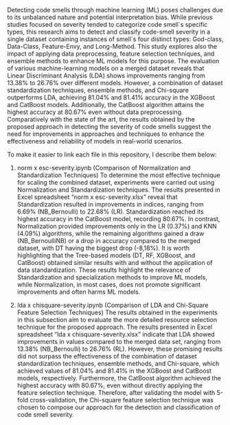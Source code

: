 Detecting code smells through machine learning (ML) poses challenges due to its unbalanced nature and potential interpretation bias. While previous studies focused on severity tended to categorize code smell´s specific types, this research aims to detect and classify code-smell severity in a single dataset containing instances of smell´s four distinct types: God-class, Data-Class, Feature-Envy, and Long-Method. This study explores also the impact of applying data preprocessing, feature selection techniques, and ensemble methods to enhance ML models for this purpose. The evaluation of various machine-learning models on a merged dataset reveals that Linear Discriminant Analysis (LDA) shows improvements ranging from 13.38\% to 26.76\% over different models. However, a combination of dataset standardization techniques, ensemble methods, and Chi-square outperforms LDA, achieving 81.04\% and 81.41\% accuracy in the XGBoost and CatBoost models. Additionally, the CatBoost algorithm attains the highest accuracy at 80.67\% even without data preprocessing. Comparatively with the state of the art, the results obtained by the proposed approach in detecting the severity of code smells suggest the need for improvements in approaches and techniques to enhance the effectiveness and reliability of models in real-world scenarios.

To make it easier to link each file in this repository, I describe them below:

1)	norm x esc-severity.ipynb (Comparison of Normalization and Standardization Techniques)
To determine the most effective technique for scaling the combined dataset, experiments were carried out using Normalization and Standardization techniques. The results presented in Excel spreadsheet “norm x esc-severity.xlsx” reveal that Standardization resulted in improvements in indices, ranging from 6.69% (NB_Bernoulli) to 22.68% (LR). Standardization reached its highest accuracy in the CatBoost model, recording 80.67%. In contrast, Normalization provided improvements only in the LR (0.37%) and KNN (4.09%) algorithms, while the remaining algorithms gained a draw (NB_BernoulliNB) or a drop in accuracy compared to the merged dataset, with DT having the biggest drop (-8,18%). It is worth highlighting that the Tree-based models (DT, RF, XGBoost, and CatBoost) obtained similar results with and without the application of data standardization. These results highlight the relevance of Standardization and specialization methods to improve ML models, while Normalization, in most cases, does not promote significant improvements and often harms ML models. 

2)	lda x chisquare-severity.ipynb (Comparison of LDA and Chi-Square Feature Selection Techniques)
The results obtained in the experiments in this subsection aim to evaluate the more detailed resource selection technique for the proposed approach. The results presented in Excel spreadsheet “lda x chisquare-severity.xlsx”  indicate that LDA showed improvements in values compared to the merged data set, ranging from 13.38% (NB_Bernoulli) to 26.76% (RL). However, these promising results did not surpass the effectiveness of the combination of dataset  standardization techniques, ensemble methods, and Chi-square, which achieved values of 81.04% and 81.41% in the XGBoost and CatBoost models, respectively. Furthermore, the CatBoost algorithm achieved the highest accuracy with 80.67%, even without directly applying the feature selection technique. Therefore, after validating the model with 5-fold cross-validation, the Chi-square feature selection technique was chosen to compose our approach for the detection and classification of code smell severity.

